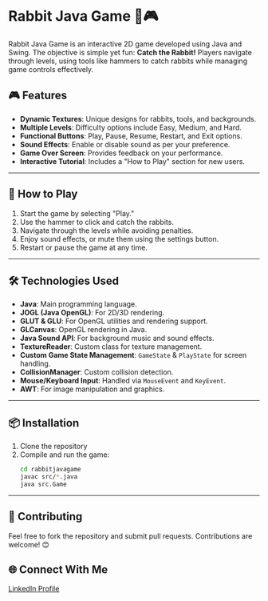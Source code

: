 
# Rabbit Java Game 🐰🎮

Rabbit Java Game is an interactive 2D game developed using Java and Swing. The objective is simple yet fun: **Catch the Rabbit!** Players navigate through levels, using tools like hammers to catch rabbits while managing game controls effectively.

## 🎮 Features
- **Dynamic Textures**: Unique designs for rabbits, tools, and backgrounds.
- **Multiple Levels**: Difficulty options include Easy, Medium, and Hard.
- **Functional Buttons**: Play, Pause, Resume, Restart, and Exit options.
- **Sound Effects**: Enable or disable sound as per your preference.
- **Game Over Screen**: Provides feedback on your performance.
- **Interactive Tutorial**: Includes a "How to Play" section for new users.

---

## 🚀 How to Play
1. Start the game by selecting "Play."
2. Use the hammer to click and catch the rabbits.
3. Navigate through the levels while avoiding penalties.
4. Enjoy sound effects, or mute them using the settings button.
5. Restart or pause the game at any time.

---

## 🛠️ Technologies Used
- **Java**: Main programming language.
- **JOGL (Java OpenGL)**: For 2D/3D rendering.
- **GLUT & GLU**: For OpenGL utilities and rendering support.
- **GLCanvas**: OpenGL rendering in Java.
- **Java Sound API**: For background music and sound effects.
- **TextureReader**: Custom class for texture management.
- **Custom Game State Management**: `GameState` & `PlayState` for screen handling.
- **CollisionManager**: Custom collision detection.
- **Mouse/Keyboard Input**: Handled via `MouseEvent` and `KeyEvent`.
- **AWT**: For image manipulation and graphics.
---
## 📦 Installation
1. Clone the repository
2. Compile and run the game:
   ```bash
   cd rabbitjavagame
   javac src/*.java
   java src.Game
   ```

---

## 🤝 Contributing
Feel free to fork the repository and submit pull requests. Contributions are welcome! 😊

## 🌐 Connect With Me
[LinkedIn Profile](https://www.linkedin.com/in/mo7amed-hosam/)  
